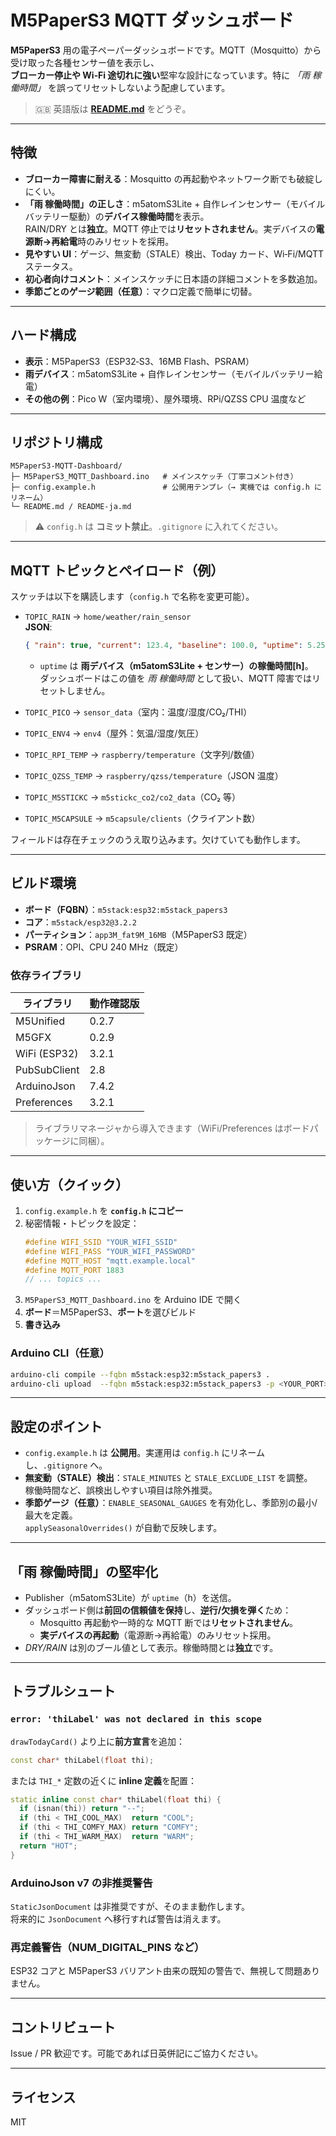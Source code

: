 # M5PaperS3 MQTT ダッシュボード

**M5PaperS3** 用の電子ペーパーダッシュボードです。MQTT（Mosquitto）から受け取った各種センサー値を表示し、  
**ブローカー停止や Wi‑Fi 途切れに強い**堅牢な設計になっています。特に *「雨 稼働時間」* を誤ってリセットしないよう配慮しています。

> 🇬🇧 英語版は **[README.md](README.md)** をどうぞ。

---

## 特徴

- **ブローカー障害に耐える**：Mosquitto の再起動やネットワーク断でも破綻しにくい。
- **「雨 稼働時間」の正しさ**：m5atomS3Lite + 自作レインセンサー（モバイルバッテリー駆動）の**デバイス稼働時間**を表示。  
  RAIN/DRY とは**独立**。MQTT 停止では**リセットされません**。実デバイスの**電源断→再給電**時のみリセットを採用。
- **見やすい UI**：ゲージ、無変動（STALE）検出、Today カード、Wi‑Fi/MQTT ステータス。
- **初心者向けコメント**：メインスケッチに日本語の詳細コメントを多数追加。
- **季節ごとのゲージ範囲（任意）**：マクロ定義で簡単に切替。

---

## ハード構成

- **表示**：M5PaperS3（ESP32‑S3、16MB Flash、PSRAM）
- **雨デバイス**：m5atomS3Lite + 自作レインセンサー（モバイルバッテリー給電）
- **その他の例**：Pico W（室内環境）、屋外環境、RPi/QZSS CPU 温度など

---

## リポジトリ構成

```
M5PaperS3-MQTT-Dashboard/
├─ M5PaperS3_MQTT_Dashboard.ino   # メインスケッチ（丁寧コメント付き）
├─ config.example.h               # 公開用テンプレ（→ 実機では config.h にリネーム）
└─ README.md / README-ja.md
```

> ⚠️ `config.h` は **コミット禁止**。`.gitignore` に入れてください。

---

## MQTT トピックとペイロード（例）

スケッチは以下を購読します（`config.h` で名称を変更可能）。

- `TOPIC_RAIN` → `home/weather/rain_sensor`  
  **JSON**:
  ```json
  { "rain": true, "current": 123.4, "baseline": 100.0, "uptime": 5.25, "cable_ok": true }
  ```
  - `uptime` は **雨デバイス（m5atomS3Lite + センサー）の稼働時間[h]**。  
    ダッシュボードはこの値を *雨 稼働時間* として扱い、MQTT 障害ではリセットしません。

- `TOPIC_PICO` → `sensor_data`（室内：温度/湿度/CO₂/THI）
- `TOPIC_ENV4` → `env4`（屋外：気温/湿度/気圧）
- `TOPIC_RPI_TEMP` → `raspberry/temperature`（文字列/数値）
- `TOPIC_QZSS_TEMP` → `raspberry/qzss/temperature`（JSON 温度）
- `TOPIC_M5STICKC` → `m5stickc_co2/co2_data`（CO₂ 等）
- `TOPIC_M5CAPSULE` → `m5capsule/clients`（クライアント数）

フィールドは存在チェックのうえ取り込みます。欠けていても動作します。

---

## ビルド環境

- **ボード（FQBN）**：`m5stack:esp32:m5stack_papers3`
- **コア**：`m5stack/esp32@3.2.2`
- **パーティション**：`app3M_fat9M_16MB`（M5PaperS3 既定）
- **PSRAM**：OPI、CPU 240 MHz（既定）

### 依存ライブラリ

| ライブラリ       | 動作確認版 |
| ---------------- | ---------- |
| M5Unified        | 0.2.7      |
| M5GFX            | 0.2.9      |
| WiFi (ESP32)     | 3.2.1      |
| PubSubClient     | 2.8        |
| ArduinoJson      | 7.4.2      |
| Preferences      | 3.2.1      |

> ライブラリマネージャから導入できます（WiFi/Preferences はボードパッケージに同梱）。

---

## 使い方（クイック）

1. `config.example.h` を **`config.h` にコピー**
2. 秘密情報・トピックを設定：
   ```cpp
   #define WIFI_SSID "YOUR_WIFI_SSID"
   #define WIFI_PASS "YOUR_WIFI_PASSWORD"
   #define MQTT_HOST "mqtt.example.local"
   #define MQTT_PORT 1883
   // ... topics ...
   ```
3. `M5PaperS3_MQTT_Dashboard.ino` を Arduino IDE で開く
4. **ボード**＝M5PaperS3、**ポート**を選びビルド
5. **書き込み**

### Arduino CLI（任意）

```bash
arduino-cli compile --fqbn m5stack:esp32:m5stack_papers3 .
arduino-cli upload  --fqbn m5stack:esp32:m5stack_papers3 -p <YOUR_PORT> .
```

---

## 設定のポイント

- `config.example.h` は **公開用**。実運用は `config.h` にリネームし、`.gitignore` へ。
- **無変動（STALE）検出**：`STALE_MINUTES` と `STALE_EXCLUDE_LIST` を調整。  
  稼働時間など、誤検出しやすい項目は除外推奨。
- **季節ゲージ（任意）**：`ENABLE_SEASONAL_GAUGES` を有効化し、季節別の最小/最大を定義。  
  `applySeasonalOverrides()` が自動で反映します。

---

## 「雨 稼働時間」の堅牢化

- Publisher（m5atomS3Lite）が `uptime`（h）を送信。
- ダッシュボード側は**前回の信頼値を保持**し、**逆行/欠損を弾く**ため：
  - Mosquitto 再起動や一時的な MQTT 断では**リセットされません**。
  - **実デバイスの再起動**（電源断→再給電）のみリセット採用。
- *DRY/RAIN* は別のブール値として表示。稼働時間とは**独立**です。

---

## トラブルシュート

### `error: 'thiLabel' was not declared in this scope`

`drawTodayCard()` より上に**前方宣言**を追加：

```cpp
const char* thiLabel(float thi);
```

または `THI_*` 定数の近くに **inline 定義**を配置：

```cpp
static inline const char* thiLabel(float thi) {
  if (isnan(thi)) return "--";
  if (thi < THI_COOL_MAX)  return "COOL";
  if (thi < THI_COMFY_MAX) return "COMFY";
  if (thi < THI_WARM_MAX)  return "WARM";
  return "HOT";
}
```

### ArduinoJson v7 の非推奨警告

`StaticJsonDocument` は非推奨ですが、そのまま動作します。  
将来的に `JsonDocument` へ移行すれば警告は消えます。

### 再定義警告（NUM_DIGITAL_PINS など）

ESP32 コアと M5PaperS3 バリアント由来の既知の警告で、無視して問題ありません。

---

## コントリビュート

Issue / PR 歓迎です。可能であれば日英併記にご協力ください。

---

## ライセンス

MIT
